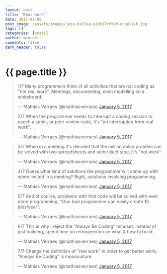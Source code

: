 ```yaml
---
layout: post
title: "Real work"
date: 2017-01-05
post_image: /assets/images/jess-bailey-q10VITrVYUM-unsplash.jpg
tags: []
categories: [posts]
author: mintobit
comments: false
dark_header: false
---
```

# {{ page.title }}

<blockquote class="twitter-tweet" data-lang="en"><p lang="en" dir="ltr">1/7 Many programmers think of all activities that are not coding as &quot;not real work&quot;. Meetings, documenting, even modelling on a whiteboard.</p>&mdash; Mathias Verraes (@mathiasverraes) <a href="https://twitter.com/mathiasverraes/status/817097898240471040?ref_src=twsrc%5Etfw">January 5, 2017</a></blockquote>

<blockquote class="twitter-tweet" data-conversation="none" data-lang="en"><p lang="en" dir="ltr">2/7 When the programmer needs to interrupt a coding session to coach a junior, or peer review code, it&#39;s &quot;an interruption from real work&quot;.</p>&mdash; Mathias Verraes (@mathiasverraes) <a href="https://twitter.com/mathiasverraes/status/817097966284664834?ref_src=twsrc%5Etfw">January 5, 2017</a></blockquote>

<blockquote class="twitter-tweet" data-conversation="none" data-lang="en"><p lang="en" dir="ltr">3/7 When in a meeting it&#39;s decided that the million dollar problem can be solved with two spreadsheets and some duct tape, it&#39;s &quot;not work&quot;.</p>&mdash; Mathias Verraes (@mathiasverraes) <a href="https://twitter.com/mathiasverraes/status/817098042809716740?ref_src=twsrc%5Etfw">January 5, 2017</a></blockquote>

<blockquote class="twitter-tweet" data-conversation="none" data-lang="en"><p lang="en" dir="ltr">4/7 Guess what kind of solutions the programmer will come up with when invited in a meeting? Right, solutions involving programming.</p>&mdash; Mathias Verraes (@mathiasverraes) <a href="https://twitter.com/mathiasverraes/status/817098095787995140?ref_src=twsrc%5Etfw">January 5, 2017</a></blockquote>

<blockquote class="twitter-tweet" data-conversation="none" data-lang="en"><p lang="en" dir="ltr">5/7 And of course, problems with that code will be solved with ever more programming. &quot;One bad programmer can easily create 10 jobs/year&quot;.</p>&mdash; Mathias Verraes (@mathiasverraes) <a href="https://twitter.com/mathiasverraes/status/817098181070745600?ref_src=twsrc%5Etfw">January 5, 2017</a></blockquote>

<blockquote class="twitter-tweet" data-conversation="none" data-lang="en"><p lang="en" dir="ltr">6/7 This is why I reject the &quot;Always Be Coding&quot; mindset. Instead of just building, spend time on retrospection on what &amp; how to build.</p>&mdash; Mathias Verraes (@mathiasverraes) <a href="https://twitter.com/mathiasverraes/status/817098265011376128?ref_src=twsrc%5Etfw">January 5, 2017</a></blockquote>

<blockquote class="twitter-tweet" data-conversation="none" data-lang="en"><p lang="en" dir="ltr">7/7 Change the definition of &quot;real work&quot; in order to get better work. &quot;Always Be Coding&quot; is monoculture.</p>&mdash; Mathias Verraes (@mathiasverraes) <a href="https://twitter.com/mathiasverraes/status/817098314588061696?ref_src=twsrc%5Etfw">January 5, 2017</a></blockquote>

